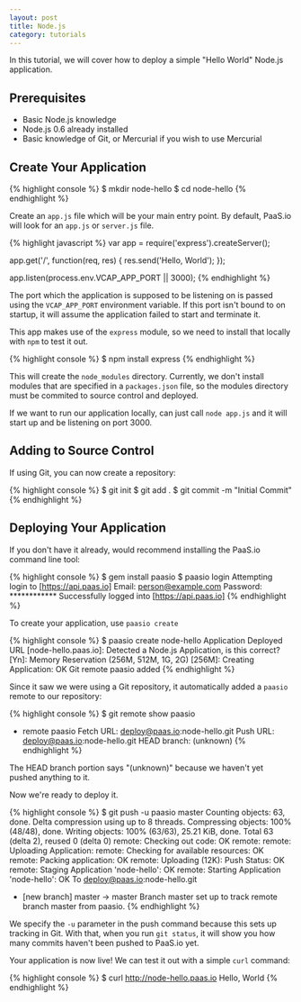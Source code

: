 ```yaml
---
layout: post
title: Node.js
category: tutorials
---
```


In this tutorial, we will cover how to deploy a simple "Hello World"
Node.js application.

## Prerequisites

* Basic Node.js knowledge
* Node.js 0.6 already installed
* Basic knowledge of Git, or Mercurial if you wish to use Mercurial

## Create Your Application

{% highlight console %}
$ mkdir node-hello
$ cd node-hello
{% endhighlight %}

Create an `app.js` file which will be your main entry point. By default,
PaaS.io will look for an `app.js` or `server.js` file.

{% highlight javascript %}
var app = require('express').createServer();

app.get('/', function(req, res) {
  res.send('Hello, World');
});

app.listen(process.env.VCAP_APP_PORT || 3000);
{% endhighlight %}

The port which the application is supposed to be listening on is passed
using the `VCAP_APP_PORT` environment variable. If this port isn't bound
to on startup, it will assume the application failed to start and
terminate it.

This app makes use of the `express` module, so we need to install that
locally with `npm` to test it out.

{% highlight console %}
$ npm install express
{% endhighlight %}

This will create the `node_modules` directory. Currently, we don't
install modules that are specified in a `packages.json` file, so the
modules directory must be commited to source control and deployed.

If we want to run our application locally, can just call `node app.js`
and it will start up and be listening on port 3000.

## Adding to Source Control

If using Git, you can now create a repository:

{% highlight console %}
$ git init
$ git add .
$ git commit -m "Initial Commit"
{% endhighlight %}

## Deploying Your Application

If you don't have it already, would recommend installing the PaaS.io
command line tool:

{% highlight console %}
$ gem install paasio
$ paasio login
Attempting login to [https://api.paas.io]
Email: person@example.com
Password: ************
Successfully logged into [https://api.paas.io]
{% endhighlight %}

To create your application, use `paasio create`

{% highlight console %}
$ paasio create node-hello
Application Deployed URL [node-hello.paas.io]:
Detected a Node.js Application, is this correct? [Yn]:
Memory Reservation (256M, 512M, 1G, 2G) [256M]:
Creating Application: OK
Git remote paasio added
{% endhighlight %}

Since it saw we were using a Git
repository, it automatically added a `paasio` remote to our repository:

{% highlight console %}
$ git remote show paasio
* remote paasio
  Fetch URL: deploy@paas.io:node-hello.git
  Push  URL: deploy@paas.io:node-hello.git
  HEAD branch: (unknown)
{% endhighlight %}

The HEAD branch portion says "(unknown)" because we haven't yet pushed
anything to it.

Now we're ready to deploy it.

{% highlight console %}
$ git push -u paasio master
Counting objects: 63, done.
Delta compression using up to 8 threads.
Compressing objects: 100% (48/48), done.
Writing objects: 100% (63/63), 25.21 KiB, done.
Total 63 (delta 2), reused 0 (delta 0)
remote: Checking out code: OK
remote:
remote: Uploading Application:
remote:   Checking for available resources: OK
remote:   Packing application: OK
remote:   Uploading (12K): Push Status: OK
remote: Staging Application 'node-hello': OK
remote: Starting Application 'node-hello': OK
To deploy@paas.io:node-hello.git
 * [new branch]      master -> master
Branch master set up to track remote branch master from paasio.
{% endhighlight %}

We specify the `-u` parameter in the push command because this sets up
tracking in Git. With that, when you run `git status`, it will show you
how many commits haven't been pushed to PaaS.io yet.

Your application is now live! We can test it out with a simple `curl`
command:

{% highlight console %}
$ curl http://node-hello.paas.io
Hello, World
{% endhighlight %}


